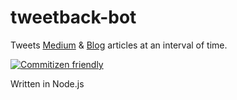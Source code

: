 # tweetback-bot
Tweets [Medium](https://medium.com/@amanhimself) & [Blog](https://amandeepmittal.github.io/blog) articles at an interval of time.

[![Commitizen friendly](https://img.shields.io/badge/commitizen-friendly-brightgreen.svg)](http://commitizen.github.io/cz-cli/)

Written in Node.js
